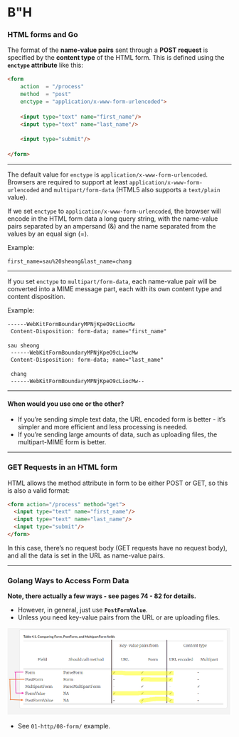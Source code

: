 # B"H


### HTML forms and Go

The format of the **name-value pairs** sent through a **POST request** is specified by the **content type** of the HTML form. This is defined using the **`enctype` attribute** like this:

```html
<form 
    action  = "/process" 
    method  = "post" 
    enctype = "application/x-www-form-urlencoded">

    <input type="text" name="first_name"/>
    <input type="text" name="last_name"/>
    
    <input type="submit"/>

</form>
```

---

The default value for `enctype` is `application/x-www-form-urlencoded`. Browsers are required to support at least `application/x-www-form-urlencoded` and `multipart/form-data` (HTML5 also supports a `text/plain` value).

If we set `enctype` to `application/x-www-form-urlencoded`, the browser will encode in the HTML form data a long query string, with the name-value pairs separated by an ampersand (&) and the name separated from the values by an equal sign (=). 

Example:

```http
first_name=sau%20sheong&last_name=chang
```

---

If you set `enctype` to `multipart/form-data`, each name-value pair will be converted into a MIME message part, each with its own content type and content disposition.

Example:

```http
------WebKitFormBoundaryMPNjKpeO9cLiocMw
 Content-Disposition: form-data; name="first_name"

sau sheong
 ------WebKitFormBoundaryMPNjKpeO9cLiocMw
 Content-Disposition: form-data; name="last_name"

 chang
 ------WebKitFormBoundaryMPNjKpeO9cLiocMw--
```

---

#### When would you use one or the other? 

- If you’re sending simple text data, the URL encoded form is better - it’s simpler and more efficient and less processing is needed. 
- If you’re sending large amounts of data, such as uploading files, the multipart-MIME form is better. 

---

### GET Requests in an HTML form 

HTML allows the method attribute in form to be either POST or GET, so this is also a valid format:

```html
<form action="/process" method="get">
  <input type="text" name="first_name"/>
  <input type="text" name="last_name"/>
  <input type="submit"/>
</form>
``` 

In this case, there’s no request body (GET requests have no request body), and all the data is set in the URL as name-value pairs.

---

### Golang Ways to Access Form Data

**Note, there actually a few ways - see pages 74 - 82 for details.**
- However, in general, just use **`PostFormValue`**. 
- Unless you need key-value pairs from the URL or are uploading files.


![](img/go-form.png)

- See `01-http/08-form/` example.